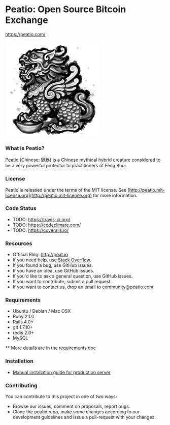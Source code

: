 Peatio: Open Source Bitcoin Exchange
=====================================
https://peatio.com/

![logo](public/peatio.png)

### What is Peatio?

[Peatio](http://en.wikipedia.org/wiki/Pixiu) (Chinese: 貔貅) is a Chinese mythical hybrid creature considered to be a very powerful protector to practitioners of Feng Shui.

### License

Peatio is released under the terms of the MIT license. See [http://peatio.mit-license.org](http://peatio.mit-license.org) for more information.


### Code Status

* TODO: https://travis-ci.org/
* TODO: https://codeclimate.com/
* TODO: https://coveralls.io/


### Resources

* Official Blog: http://peat.io
* If you need help, use [Stack Overflow](http://stackoverflow.com/questions/tagged/peatio).
* If you found a bug, use GitHub issues.
* If you have an idea, use GitHub issues.
* If you'd like to ask a general question, use GitHub issues.
* If you want to contribute, submit a pull request.
* If you want to contact us, drop an email to [community@peatio.com](mailto:community@peatio.com)


### Requirements

* Ubuntu / Debian / Mac OSX
* Ruby 2.1.0
* Rails 4.0+
* git 1.7.10+
* redis 2.0+
* MySQL

** More details are in the [requirements doc](doc/install/requirements.md)


### Installation

* [Manual installation guide for production server](doc/install/installation.md)


### Contributing

You can contribute to this project in one of two ways:

* Browse our issues, comment on proposals, report bugs.
* Clone the peatio repo, make some changes according to our development guidelines and issue a pull-request with your changes.


